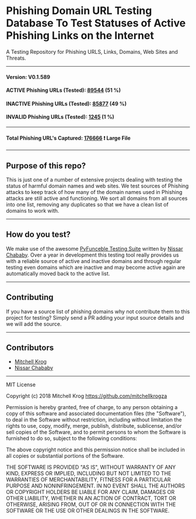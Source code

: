# Phishing Domain URL Testing Database To Test Statuses of Active Phishing Links on the Internet 

A Testing Repository for Phishing URLS, Links, Domains, Web Sites and Threats.


_______________
#### Version: V0.1.589
#### ACTIVE Phishing URLs (Tested): [89544](https://raw.githubusercontent.com/mitchellkrogza/Phishing-URL-Testing-Database-of-Link-Statuses/master/phishing-urls-ACTIVE.txt) (51 %)
#### INACTIVE Phishing URLs (Tested): [85877](https://raw.githubusercontent.com/mitchellkrogza/Phishing-URL-Testing-Database-of-Link-Statuses/master/phishing-urls-INACTIVE.txt) (49 %)
#### INVALID Phishing URLs (Tested): [1245](https://raw.githubusercontent.com/mitchellkrogza/Phishing-URL-Testing-Database-of-Link-Statuses/master/phishing-urls-INVALID.txt) (1 %)
*****************************
#### Total Phishing URL's Captured: [176666](https://raw.githubusercontent.com/mitchellkrogza/Phishing-URL-Testing-Database-of-Link-Statuses/master/input-source/ALL-feeds.list) :exclamation: Large File
____________________


## Purpose of this repo?

This is just one of a number of extensive projects dealing with testing the status of harmful domain names and web sites. We test sources of Phishing attacks to keep track of how many of the domain names used in Phishing attacks are still active and functioning. We sort all domains from all sources into one list, removing any duplicates so that we have a clean list of domains to work with.

************************************************
## How do you test?

We make use of the awesome [PyFunceble Testing Suite](https://github.com/funilrys/PyFunceble) written by [Nissar Chababy](https://github.com/funilrys/). Over a year in development this testing tool really provides us with a reliable source of active and inactive domains and through regular testing even domains which are inactive and may become active again are automatically moved back to the active list.

************************************************
## Contributing

If you have a source list of phishing domains why not contribute them to this project for testing? Simply send a PR adding your input source details and we will add the source. 


************************************************
## Contributors

- [Mitchell Krog](https://github.com/mitchellkrogza/)
- [Nissar Chababy](https://github.com/funilrys/)

************************************************
MIT License

Copyright (c) 2018 Mitchell Krog
https://github.com/mitchellkrogza

Permission is hereby granted, free of charge, to any person obtaining a copy
of this software and associated documentation files (the "Software"), to deal
in the Software without restriction, including without limitation the rights
to use, copy, modify, merge, publish, distribute, sublicense, and/or sell
copies of the Software, and to permit persons to whom the Software is
furnished to do so, subject to the following conditions:

The above copyright notice and this permission notice shall be included in all
copies or substantial portions of the Software.

THE SOFTWARE IS PROVIDED "AS IS", WITHOUT WARRANTY OF ANY KIND, EXPRESS OR
IMPLIED, INCLUDING BUT NOT LIMITED TO THE WARRANTIES OF MERCHANTABILITY,
FITNESS FOR A PARTICULAR PURPOSE AND NONINFRINGEMENT. IN NO EVENT SHALL THE
AUTHORS OR COPYRIGHT HOLDERS BE LIABLE FOR ANY CLAIM, DAMAGES OR OTHER
LIABILITY, WHETHER IN AN ACTION OF CONTRACT, TORT OR OTHERWISE, ARISING FROM,
OUT OF OR IN CONNECTION WITH THE SOFTWARE OR THE USE OR OTHER DEALINGS IN THE
SOFTWARE.

